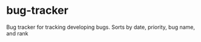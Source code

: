# bug-tracker
Bug tracker for tracking developing bugs. Sorts by date, priority, bug name, and rank
